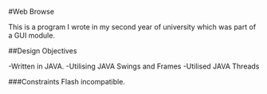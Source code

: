#Web Browse

This is a program I wrote in my second year of university which was part of a GUI module. 

##Design Objectives

-Written in JAVA. 
-Utilising JAVA Swings and Frames
-Utilised JAVA Threads

###Constraints
Flash incompatible.
